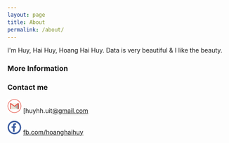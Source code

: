 ```yaml
---
layout: page
title: About
permalink: /about/
---
```


I'm Huy, Hai Huy, Hoang Hai Huy.
Data is very beautiful & I like the beauty.

### More Information



### Contact me

![GitHub Logo](/images/gmail.png) [huyhh.uit[@gmail.com](mailto:huyhh.uit@gmail.com)

![GitHub Logo](/images/facebook.png) [fb.com/hoanghaihuy](https://www.fb.com/hoanghaihuy)
